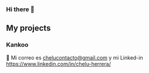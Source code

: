 ### Hi there 👋

## My projects
### **Kankoo**


📧 Mi correo es chelucontacto@gmail.com y mi Linked-in https://www.linkedin.com/in/chelu-herrera/

<!--
**chelu07/chelu07** is a ✨ _special_ ✨ repository because its `README.md` (this file) appears on your GitHub profile.

Here are some ideas to get you started:

- 🔭 I’m currently working on ...
- 🌱 I’m currently learning ...
- 👯 I’m looking to collaborate on ...
- 🤔 I’m looking for help with ...
- 💬 Ask me about ...
- 📫 How to reach me: ...
- 😄 Pronouns: ...
- ⚡ Fun fact: ...
-->
